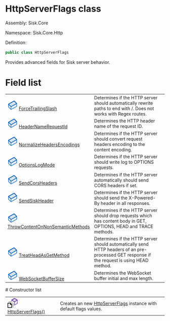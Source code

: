 <!--

Copyrights 2023 Sisk Framework - CypherPotato
Published under MIT license

!!! DO NOT EDIT THIS FILE !!!
This file was generated by a tool in the Sisk package. To edit the information in this documentation,
edit the XML documentation present in the Sisk source code.

-->

# HttpServerFlags class
Assembly: Sisk.Core

Namespace: Sisk.Core.Http

Definition:

```cs
public class HttpServerFlags
```

Provides advanced fields for Sisk server behavior.

# Field list
<table>
    <tbody>
<tr>
    <td width="33%">
        <img class="icon" src="/assets/img/icons/field.svg">
        <a href="/read?q=/contents/spec/Sisk.Core.Http.HttpServerFlags.ForceTrailingSlash.md">
            ForceTrailingSlash
        </a>
    </td>
    <td>
        Determines if the HTTP server should automatically rewrite paths to end with /. Does not works with Regex routes.
    <td>
</tr>
<tr>
    <td width="33%">
        <img class="icon" src="/assets/img/icons/field.svg">
        <a href="/read?q=/contents/spec/Sisk.Core.Http.HttpServerFlags.HeaderNameRequestId.md">
            HeaderNameRequestId
        </a>
    </td>
    <td>
        Determines the HTTP header name of the request ID.
    <td>
</tr>
<tr>
    <td width="33%">
        <img class="icon" src="/assets/img/icons/field.svg">
        <a href="/read?q=/contents/spec/Sisk.Core.Http.HttpServerFlags.NormalizeHeadersEncodings.md">
            NormalizeHeadersEncodings
        </a>
    </td>
    <td>
        Determines if the HTTP server should convert request headers encoding to the content encoding.
    <td>
</tr>
<tr>
    <td width="33%">
        <img class="icon" src="/assets/img/icons/field.svg">
        <a href="/read?q=/contents/spec/Sisk.Core.Http.HttpServerFlags.OptionsLogMode.md">
            OptionsLogMode
        </a>
    </td>
    <td>
        Determines if the HTTP server should write log to OPTIONS requests.
    <td>
</tr>
<tr>
    <td width="33%">
        <img class="icon" src="/assets/img/icons/field.svg">
        <a href="/read?q=/contents/spec/Sisk.Core.Http.HttpServerFlags.SendCorsHeaders.md">
            SendCorsHeaders
        </a>
    </td>
    <td>
        Determines if the HTTP server automatically should send CORS headers if set.
    <td>
</tr>
<tr>
    <td width="33%">
        <img class="icon" src="/assets/img/icons/field.svg">
        <a href="/read?q=/contents/spec/Sisk.Core.Http.HttpServerFlags.SendSiskHeader.md">
            SendSiskHeader
        </a>
    </td>
    <td>
        Determines if the HTTP server should send the X-Powered-By header in all responses.
    <td>
</tr>
<tr>
    <td width="33%">
        <img class="icon" src="/assets/img/icons/field.svg">
        <a href="/read?q=/contents/spec/Sisk.Core.Http.HttpServerFlags.ThrowContentOnNonSemanticMethods.md">
            ThrowContentOnNonSemanticMethods
        </a>
    </td>
    <td>
        Determines if the HTTP server should drop requests which has content body in GET, OPTIONS, HEAD and TRACE methods.
    <td>
</tr>
<tr>
    <td width="33%">
        <img class="icon" src="/assets/img/icons/field.svg">
        <a href="/read?q=/contents/spec/Sisk.Core.Http.HttpServerFlags.TreatHeadAsGetMethod.md">
            TreatHeadAsGetMethod
        </a>
    </td>
    <td>
        Determines if the HTTP server should automatically send HTTP headers of an pre-processed GET response if the request is using HEAD method.
    <td>
</tr>
<tr>
    <td width="33%">
        <img class="icon" src="/assets/img/icons/field.svg">
        <a href="/read?q=/contents/spec/Sisk.Core.Http.HttpServerFlags.WebSocketBufferSize.md">
            WebSocketBufferSize
        </a>
    </td>
    <td>
        Determines the WebSocket buffer initial and max length.
    <td>
</tr>
    </tbody>
</table>
# Constructor list
<table>
    <tbody>
<tr>
    <td width="33%">
        <img class="icon" src="/assets/img/icons/constructor.svg">
        <a href="/read?q=/contents/spec/Sisk.Core.Http.HttpServerFlags.HttpServerFlags().md">
            HttpServerFlags()
        </a>
    </td>
    <td>
        Creates an new <a href="/read?q=/contents/spec/Sisk.Core.Http.HttpServerFlags.md">HttpServerFlags</a> instance with default flags values.
    <td>
</tr>
    </tbody>
</table>
